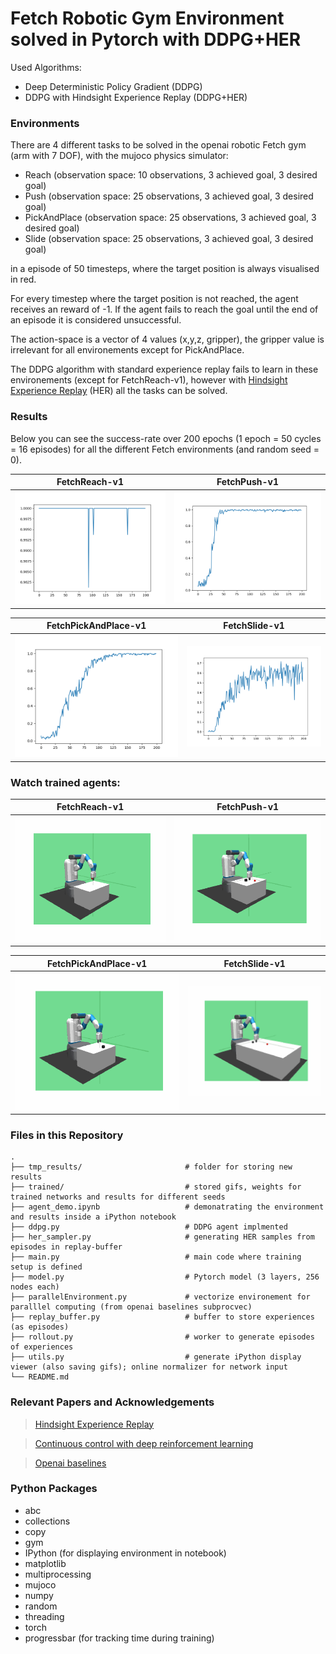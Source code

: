 # Fetch Robotic Gym Environment solved in Pytorch with DDPG+HER

Used Algorithms:
- Deep Deterministic Policy Gradient (DDPG)
- DDPG with Hindsight Experience Replay (DDPG+HER)


### Environments

There are 4 different tasks to be solved in the openai robotic Fetch gym (arm with 7 DOF), with the mujoco physics simulator:
 - Reach  (observation space: 10 observations, 3 achieved goal, 3 desired goal)
 - Push  (observation space: 25 observations, 3 achieved goal, 3 desired goal)
 - PickAndPlace  (observation space: 25 observations, 3 achieved goal, 3 desired goal)
 - Slide  (observation space: 25 observations, 3 achieved goal, 3 desired goal)

in a episode of 50 timesteps, where the target position is always visualised in red.

For every timestep where the target position is not reached, the agent receives an reward of -1. If the agent fails to reach the goal until the end of an episode it is considered unsuccessful.

The action-space is a vector of 4 values (x,y,z, gripper), the gripper value is irrelevant for all environements except for PickAndPlace.

The DDPG algorithm with standard experience replay fails to learn in these environements (except for FetchReach-v1), however with [Hindsight Experience Replay](https://arxiv.org/abs/1707.01495) (HER) all the tasks can be solved.


### Results

Below you can see the success-rate over 200 epochs (1 epoch = 50 cycles = 16 episodes) for all the different Fetch environments (and random seed = 0).

FetchReach-v1| FetchPush-v1
-----------------------|-----------------------|
![](./trained/Reach/seed0/scores_FetchReach-v1_0.png)| ![](./trained/Push/seed0/scores_FetchPush-v1_0.png)

FetchPickAndPlace-v1| FetchSlide-v1
-----------------------|-----------------------|
![](./trained/PickAndPlace/seed0/scores_FetchPickAndPlace-v1_0.png)| ![](./trained/Slide/seed0/scores_FetchSlide-v1_0.png)


### Watch trained agents:

FetchReach-v1| FetchPush-v1
-----------------------|-----------------------|
![](./trained/Reach/reach_HER.gif)| ![](./trained/Push/push_HER.gif)

FetchPickAndPlace-v1| FetchSlide-v1
-----------------------|-----------------------|
![](./trained/PickAndPlace/pickandplace_HER.gif)| ![](./trained/Slide/slide_HER.gif)

### Files in this Repository
                    
    .
    ├── tmp_results/                       # folder for storing new results
    ├── trained/                           # stored gifs, weights for trained networks and results for different seeds 
    ├── agent_demo.ipynb                   # demonatrating the environment and results inside a iPython notebook 
    ├── ddpg.py                            # DDPG agent implmented
    ├── her_sampler.py                     # generating HER samples from episodes in replay-buffer
    ├── main.py                            # main code where training setup is defined
    ├── model.py                           # Pytorch model (3 layers, 256 nodes each)
    ├── parallelEnvironment.py             # vectorize environement for paralllel computing (from openai baselines subprocvec)
    ├── replay_buffer.py                   # buffer to store experiences (as episodes)
    ├── rollout.py                         # worker to generate episodes of experiences
    ├── utils.py                           # generate iPython display viewer (also saving gifs); online normalizer for network input
    └── README.md
    
### Relevant Papers and Acknowledgements
 > [Hindsight Experience Replay](https://arxiv.org/abs/1707.01495) 
 
 > [Continuous control with deep reinforcement learning](https://arxiv.org/abs/1509.02971)
 
 > [Openai baselines](https://github.com/openai/baselines)


### Python Packages
 - abc
 - collections
 - copy
 - gym
 - IPython  (for displaying environment in notebook)
 - matplotlib
 - multiprocessing
 - mujoco
 - numpy
 - random
 - threading
 - torch
 - progressbar   (for tracking time during training)


